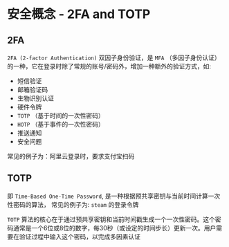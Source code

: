 # 安全概念 - 2FA and TOTP

## 2FA

`2FA (2-factor Authentication)` 双因子身份验证，是 `MFA` （多因子身份认证）的一种，它在登录时除了常规的账号/密码外，增加一种额外的验证方式，如:

- 短信验证
- 邮箱验证码
- 生物识别认证
- 硬件令牌
- `TOTP` （基于时间的一次性密码）
- `HOTP` （基于事件的一次性密码）
- 推送通知
- 安全问题

常见的例子为：阿里云登录时，要求支付宝扫码

## TOTP

即 `Time-Based One-Time Password`, 是一种根据预共享密钥与当前时间计算一次性密码的算法， 常见的例子为: `steam` 的登录令牌

`TOTP` 算法的核心在于通过预共享密钥和当前时间戳生成一个一次性密码。这个密码通常是一个6位或8位的数字，每30秒（或设定的时间步长）更新一次。用户需要在验证过程中输入这个密码，以完成多因素认证